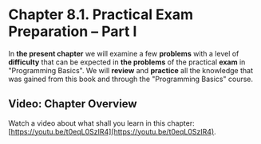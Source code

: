 # Chapter 8.1. Practical Exam Preparation – Part I

In **the present chapter** we will examine a few **problems** with a level of **difficulty** that can be expected in **the problems** of the practical **exam** in "Programming Basics". We will **review** and **practice** all the knowledge that was gained from this book and through the "Programming Basics" course.

## Video: Chapter Overview

Watch a video about what shall you learn in this chapter: [https://youtu.be/t0eqL0SzIR4](https://youtu.be/t0eqL0SzIR4).
